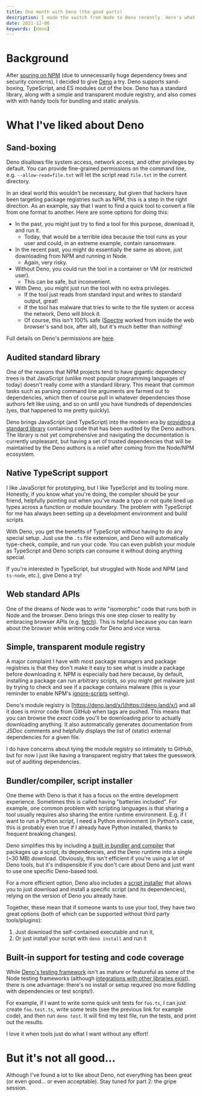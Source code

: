 ```yaml
---
title: One month with Deno (the good parts)
description: I made the switch from Node to Deno recently. Here's what I've liked after a month of using Deno.
date: 2021-12-06
keywords: [deno]
---
```

# Background
After [souring on NPM](souring-on-npm.md) (due to unnecessarily huge dependency trees and security concerns), I decided to give [Deno](https://deno.land/) a try. Deno supports sand-boxing, TypeScript, and ES modules out of the box. Deno has a standard library, along with a simple and transparent module registry, and also comes with with handy tools for bundling and static analysis.

# What I've liked about Deno
## Sand-boxing
Deno disallows file system access, network access, and other privileges by default. You can provide fine-grained permissions on the command line, e.g. `--allow-read=file.txt` will let the script read `file.txt` in the current directory.

In an ideal world this wouldn't be necessary, but given that hackers have been targeting package registries such as NPM, this is a step in the right direction. As an example, say that I want to find a quick tool to convert a file from one format to another. Here are some options for doing this:

* In the past, you might just try to find a tool for this purpose, download it, and run it.
  * Today, that would be a terrible idea because the tool runs as your user and could, in an extreme example, contain ransomware.
* In the recent past, you might do essentially the same as above, just downloading from NPM and running in Node.
  * Again, very risky.
* Without Deno, you could run the tool in a container or VM (or restricted user).
  * This can be safe, but inconvenient.
* With Deno, you might just run the tool with no extra privileges.
  * If the tool just reads from standard input and writes to standard output, great!
  * If the tool has malware that tries to write to the file system or access the network, Deno will block it.
  * Of course, this isn't 100% safe ([Spectre](https://en.wikipedia.org/wiki/Spectre_(security_vulnerability)) worked from inside the web browser's sand box, after all), but it's much better than nothing!

Full details on Deno's permissions are [here](https://deno.land/manual@v1.16.4/getting_started/permissions).

## Audited standard library
One of the reasons that NPM projects tend to have gigantic dependency trees is that JavaScript (unlike most popular programming languages of today) doesn't really come with a standard library. This meant that common tasks such as parsing command line arguments are farmed out to dependencies, which then of course pull in whatever dependencies those authors felt like using, and so on until you have hundreds of dependencies (yes, that happened to me pretty quickly).

Deno brings JavaScript (and TypeScript) into the modern era by [providing a standard library](https://deno.land/std@0.117.0) containing code that has been audited by the Deno authors. The library is not yet comprehensive and navigating the documentation is currently unpleasant, but having a set of trusted dependencies that will be maintained by the Deno authors is a relief after coming from the Node/NPM ecosystem.

## Native TypeScript support
I like JavaScript for prototyping, but I like TypeScript and its tooling more. Honestly, if you know what you're doing, the compiler should be your friend, helpfully pointing out when you've made a typo or not quite lined up types across a function or module boundary. The problem with TypeScript for me has always been setting up a development environment and build scripts.

With Deno, you get the benefits of TypeScript without having to do any special setup. Just use the `.ts` file extension, and Deno will automatically type-check, compile, and run your code. You can even publish your module as TypeScript and Deno scripts can consume it without doing anything special.

If you're interested in TypeScript, but struggled with Node and NPM (and `ts-node`, etc.), give Deno a try!

## Web standard APIs
One of the dreams of Node was to write "isomorphic" code that runs both in Node and the browser. Deno brings this one step closer to reality by embracing browser APIs (e.g. [fetch](https://developer.mozilla.org/en-US/docs/Web/API/Fetch_API)). This is helpful because you can learn about the browser while writing code for Deno and vice versa.

## Simple, transparent module registry
A major complaint I have with most package managers and package registries is that they don't make it easy to see what is inside a package before downloading it. NPM is especially bad here because, by default, installing a package can run arbitrary scripts, so you might get malware just by trying to check and see if a package contains malware (this is your reminder to enable NPM's [ignore-scripts](https://docs.npmjs.com/cli/v7/commands/npm-install#ignore-scripts) setting).

Deno's module registry is [https://deno.land/x/](https://deno.land/x/) and all it does is mirror code from GitHub when tags are pushed. This means that you can browse the *exact* code you'll be downloading prior to actually downloading anything. It also automatically generates documentation from JSDoc comments and helpfully displays the list of (static) external dependencies for a given file.

I do have concerns about tying the module registry so intimately to GitHub, but for now I just like having a transparent registry that takes the guesswork out of auditing dependencies.

## Bundler/compiler, script installer
One theme with Deno is that it has a focus on the entire development experience. Sometimes this is called having "batteries included". For example, one common problem with scripting languages is that sharing a tool usually requires also sharing the entire runtime environment. E.g. if I want to run a Python script, I need a Python environment (in Python's case, this is probably even true if I already have Python installed, thanks to frequent breaking changes).

Deno simplifies this by including a [built in bundler and compiler](https://deno.land/manual@v1.16.4/tools/compiler) that packages up a script, its dependencies, and the Deno runtime into a single (~30 MB) download. Obviously, this isn't efficient if you're using a lot of Deno tools, but it's indispensible if you don't care about Deno and just want to use one specific Deno-based tool.

For a more efficient option, Deno also includes a [script installer](https://deno.land/manual@v1.16.4/tools/script_installer) that allows you to just download and install a specific script (and its dependencies), relying on the version of Deno you already have.

Together, these mean that if someone wants to use your tool, they have two great options (both of which can be supported without third party tools/plugins):

1. Just download the self-contained executable and run it,
1. Or just install your script with `deno install` and run it

## Built-in support for testing and code coverage
While [Deno's testing framework](https://deno.land/manual@v1.16.4/testing) isn't as mature or featureful as some of the Node testing frameworks (although [integrations with other libraries exist](https://deno.land/manual@v1.16.4/testing#integration-with-testing-libraries)), there is one advantage: there's no install or setup required (no more fiddling with dependencies or test scripts!).

For example, if I want to write some quick unit tests for `foo.ts`, I can just create `foo.test.ts`, write some tests (see the previous link for example code), and then run `deno test`. It will find my test file, run the tests, and print out the results.

I love it when tools just do what I want without any effort!

# But it's not all good...
Although I've found a lot to like about Deno, not everything has been great (or even good... or even acceptable). Stay tuned for part 2: the gripe session.
